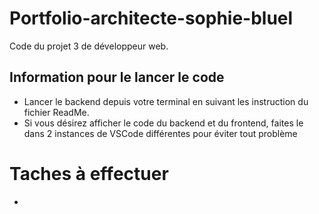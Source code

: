 # Portfolio-architecte-sophie-bluel

Code du projet 3 de développeur web.

## Information pour le lancer le code

 - Lancer le backend depuis votre terminal en suivant les instruction du fichier ReadMe.
 - Si vous désirez afficher le code du backend et du frontend, faites le dans 2 instances de VSCode différentes pour éviter tout problème

# Taches à effectuer 

 - 
